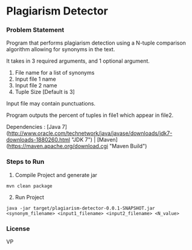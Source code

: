 # Plagiarism Detector

### Problem Statement

 Program that performs plagiarism detection using a N-tuple comparison algorithm allowing for synonyms in the text.

 It takes in 3 required arguments, and 1 optional argument.

 1. File name for a list of synonyms
 2. Input file 1 name
 3. Input file 2 name
 4. Tuple Size [Default is 3]

Input file may contain punctuations.

Program outputs the percent of tuples in file1 which appear in file2.

Dependencies : [Java 7] (http://www.oracle.com/technetwork/java/javase/downloads/jdk7-downloads-1880260.html "JDK 7") | [Maven] (https://maven.apache.org/download.cgi "Maven Build")

### Steps to Run

1) Compile Project and generate jar
```
mvn clean package
```

2) Run Project
```
java -jar target/plagiarism-detector-0.0.1-SNAPSHOT.jar <synonym_filename> <input1_filename> <input2_filename> <N_value>
```

### License

VP

